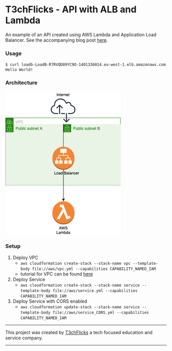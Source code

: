 # T3chFlicks - API with ALB and Lambda
An example of an API created using 
AWS Lambda and Application Load Balancer. 
See the accompanying blog post [here](https://medium.com/@t3chflicks/cheaper-than-api-gateway-alb-with-lambda-using-cloudformation-b32b126bbddc).

### Usage
```
$ curl loadb-LoadB-R7RVQD09YC9O-1401336014.eu-west-1.elb.amazonaws.com
Hello World!
```

### Architecture
![Architecture](./architecture.png)

### Setup
1. Deploy VPC
    * `aws cloudformation create-stack --stack-name vpc --template-body file://aws/vpc.yml --capabilities CAPABILITY_NAMED_IAM`
    * tutorial for VPC can be found [here](https://medium.com/@t3chflicks/virtual-private-cloud-on-aws-quickstart-with-cloudformation-4583109b2433)
1. Deploy Service
    * `aws cloudformation create-stack --stack-name service --template-body file://aws/service.yml --capabilities CAPABILITY_NAMED_IAM`
1. Deploy Service with CORS enabled
    * `aws cloudformation update-stack --stack-name service --template-body file://aws/service_CORS.yml --capabilities CAPABILITY_NAMED_IAM`

---

This project was created by [T3chFlicks](https://t3chflicks.org) a tech focused education and service company.

---


